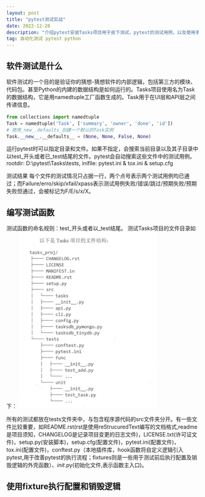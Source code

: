 ```yaml
---
layout: post
title: "pytest测试实战"
date: 2022-12-20
description: "介绍pytest安装Tasks项目用于皮下测试，pytest的测试用例，以及使用多种插件配合进行测试的流程。"
tag: 自动化测试 pytest python
---   
```


## 软件测试是什么
软件测试的一个目的是验证你的猜想-猜想软件的内部逻辑，包括第三方的模块、代码包。甚至Python的内建的数据结构是如何运行的。Tasks项目使用名为Task的数据结构，它是用namedtuple工厂函数生成的。Task用于在UI层和API层之间传递信息。
```python
from collections import namedtuple
Task = namedtuple('Task', ['summary', 'owner', 'done', 'id'])
# 使用_new_.defaults_创建一个默认的Task实例
Task.__new__.__defaults__ = (None, None, False, None)
```
运行pytest时可以指定目录和文件。如果不指定，会搜索当前目录以及其子目录中以test_开头或者已_test结尾的文件。pytest会自动搜索这些文件中的测试用例。  
rootdir: D:\pytest\Tasks\tests, 
inifile: pytest.ini & tox.ini & setup.cfg

测试结果
每个文件的测试情况只占据一行，两个点号表示两个测试用例均已通过；而Failure/erro/skip/xfail/xpass表示测试用例失败/错误/跳过/预期失败/预期失败但通过，会被标记为F/E/s/x/X。  

## 编写测试函数
测试函数的命名规则：test_开头或者以_test结尾。
测试Tasks项目的文件目录如下：
![Task项目文件夹](/images/posts/2022-12-28-pytest测试实战/Task项目文件夹目录.jpg)

所有的测试都放在tests文件夹中，与包含程序源代码的src文件夹分开。有一些文件比较重要，如README.rst(rst是使用reStrucuredText编写的文档格式,readme是项目须知，CHANGELOG是记录项目变更的日志文件)，LICENSE.txt(许可证文件)，setup.py(安装脚本)，setup.cfg(配置文件)，pytest.ini(配置文件)，tox.ini(配置文件)，conftest.py（本地插件库，hook函数将自定义逻辑引入pytest,用于改善pytest的执行流程；fixtures则是一些用于测试前后执行配置及销毁逻辑的外壳函数）、_init_.py(初始化文件,表示函数主入口)。

## 使用fixture执行配置和销毁逻辑
